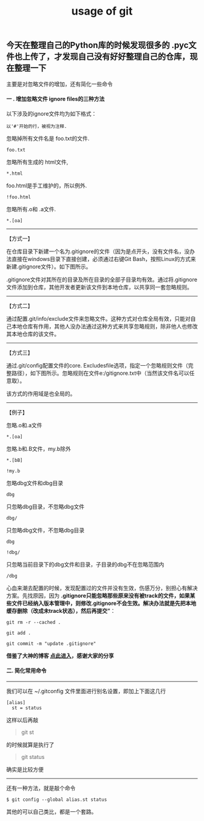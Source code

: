 ﻿---
layout: post
title: usage of git
description: my git
keywords: git
---
## 今天在整理自己的Python库的时候发现很多的 .pyc文件也上传了，才发现自己没有好好整理自己的仓库，现在整理一下

主要是对忽略文件的增加，还有简化一些命令


#### 一 . 增加忽略文件 ignore files的三种方法

以下涉及的ignore文件均为如下格式：

    以'#'开始的行，被视为注释.
    
忽略掉所有文件名是 foo.txt的文件.
    
    foo.txt
    
忽略所有生成的 html文件,
    
    *.html
    
foo.html是手工维护的，所以例外.
    
    !foo.html
    
忽略所有.o和 .a文件.
    
    *.[oa]

****

【方式一】

在仓库目录下新建一个名为.gitignore的文件（因为是点开头，没有文件名，没办法直接在windows目录下直接创建，必须通过右键Git Bash，按照Linux的方式来新建.gitignore文件）。如下图所示。

.gitignore文件对其所在的目录及所在目录的全部子目录均有效。通过将.gitignore文件添加到仓库，其他开发者更新该文件到本地仓库，以共享同一套忽略规则。

***
【方式二】

   通过配置.git/info/exclude文件来忽略文件。这种方式对仓库全局有效，只能对自己本地仓库有作用，其他人没办法通过这种方式来共享忽略规则，除非他人也修改其本地仓库的该文件。
***
【方式三】

   通过.git/config配置文件的core. Excludesfile选项，指定一个忽略规则文件（完整路径），如下图所示。忽略规则在文件e:/gitignore.txt中（当然该文件名可以任意取）。

   该方式的作用域是也全局的。
***
【例子】

忽略.o和.a文件

    *.[oa]

忽略.b和.B文件，my.b除外

    *.[bB]

    !my.b

忽略dbg文件和dbg目录

    dbg

只忽略dbg目录，不忽略dbg文件

    dbg/

只忽略dbg文件，不忽略dbg目录

    dbg

    !dbg/

只忽略当前目录下的dbg文件和目录，子目录的dbg不在忽略范围内

    /dbg

心血来潮去配置的时候，发现配置过的文件并没有生效，伤感万分，别担心有解决方案。先找原因，因为 **.gitignore只能忽略那些原来没有被track的文件，如果某些文件已经纳入版本管理中，则修改.gitignore不会生效。解决办法就是先把本地缓存删除（改成未track状态），然后再提交”**：

    git rm -r --cached . 
    
    git add . 
    
    git commit -m "update .gitignore"
    
    
**借鉴了大神的博客 [点此进入](http://blog.csdn.net/benkaoya/article/details/7932370)，感谢大家的分享**    
    
    
#### 二. 简化常用命令

***
我们可以在 ~/.gitconfig 文件里面进行别名设置，即加上下面这几行

    [alias]  
      st = status  
      
这样以后再敲 
> git st

的时候就算是执行了
> git status
 
确实是比较方便
***

还有一种方法，就是敲个命令

    $ git config --global alias.st status
    
    
其他的可以自己类比，都是一个套路。

    
    
    